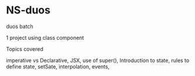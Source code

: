 # NS-duos
duos batch 

1 project using class component

Topics covered

imperative vs Declarative,
JSX,
use of super(),
Introduction to state,
rules to define state,
setSate,
interpolation,
events,

